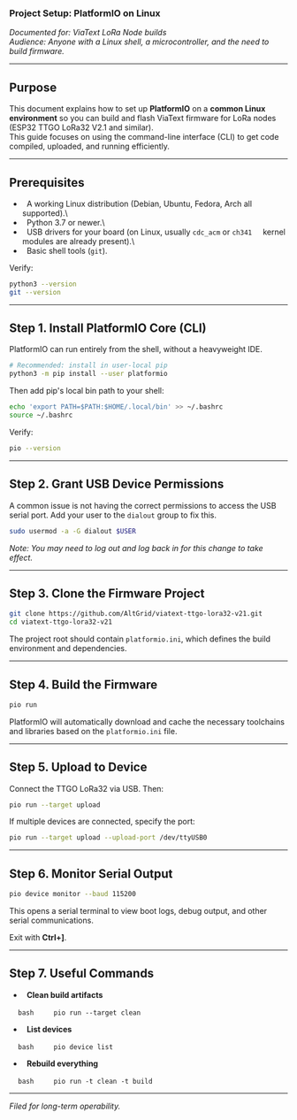 ### Project Setup: PlatformIO on Linux

*Documented for: ViaText LoRa Node builds*  
*Audience: Anyone with a Linux shell, a microcontroller, and the need to
build firmware.*

-----

## Purpose

This document explains how to set up **PlatformIO** on a **common Linux
environment** so you can build and flash ViaText firmware for LoRa nodes
(ESP32 TTGO LoRa32 V2.1 and similar).  
This guide focuses on using the command-line interface (CLI) to get code compiled, uploaded, and running efficiently.

-----

## Prerequisites

  -   A working Linux distribution (Debian, Ubuntu, Fedora, Arch all
        supported).\\
  -   Python 3.7 or newer.\\
  -   USB drivers for your board (on Linux, usually `cdc_acm` or `ch341`
        kernel modules are already present).\\
  -   Basic shell tools (`git`).

Verify:

```bash
python3 --version
git --version
```

-----

## Step 1. Install PlatformIO Core (CLI)

PlatformIO can run entirely from the shell, without a heavyweight IDE.

```bash
# Recommended: install in user-local pip
python3 -m pip install --user platformio
```

Then add pip's local bin path to your shell:

```bash
echo 'export PATH=$PATH:$HOME/.local/bin' >> ~/.bashrc
source ~/.bashrc
```

Verify:

```bash
pio --version
```

-----

## Step 2. Grant USB Device Permissions

A common issue is not having the correct permissions to access the USB serial port. Add your user to the `dialout` group to fix this.

```bash
sudo usermod -a -G dialout $USER
```

*Note: You may need to log out and log back in for this change to take effect.*

-----

## Step 3. Clone the Firmware Project

```bash
git clone https://github.com/AltGrid/viatext-ttgo-lora32-v21.git
cd viatext-ttgo-lora32-v21
```

The project root should contain `platformio.ini`, which defines the build environment and dependencies.

-----

## Step 4. Build the Firmware

```bash
pio run
```

PlatformIO will automatically download and cache the necessary toolchains and libraries based on the `platformio.ini` file.

-----

## Step 5. Upload to Device

Connect the TTGO LoRa32 via USB. Then:

```bash
pio run --target upload
```

If multiple devices are connected, specify the port:

```bash
pio run --target upload --upload-port /dev/ttyUSB0
```

-----

## Step 6. Monitor Serial Output

```bash
pio device monitor --baud 115200
```

This opens a serial terminal to view boot logs, debug output, and other serial communications.

Exit with **Ctrl+]**.

-----

## Step 7. Useful Commands

  -   **Clean build artifacts**

    `bash     pio run --target clean    `

  -   **List devices**

    `bash     pio device list    `

  -   **Rebuild everything**

    `bash     pio run -t clean -t build    `

-----

*Filed for long-term operability.*  
